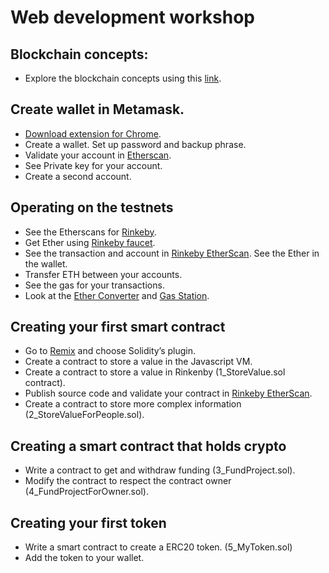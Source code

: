 # Web development workshop

## Blockchain concepts:

- Explore the blockchain concepts using this [link](https://andersbrownworth.com/blockchain/block).

## Create wallet in Metamask.

- [Download extension for Chrome](https://metamask.io/).
- Create a wallet. Set up password and backup phrase. 
- Validate your account in [Etherscan](https://etherscan.io/).
- See Private key for your account.
- Create a second account.

## Operating on the testnets

- See the Etherscans for [Rinkeby](https://rinkeby.etherscan.io/).
- Get Ether using [Rinkeby faucet](https://rinkebyfaucet.com/).
- See the transaction and account in [Rinkeby EtherScan](https://rinkeby.etherscan.io/). See the Ether in the wallet.
- Transfer ETH between your accounts.
- See the gas for your transactions.
- Look at the [Ether Converter](https://eth-converter.com/) and [Gas Station](https://ethgasstation.info/).

## Creating your first smart contract

- Go to [Remix](https://remix.ethereum.org/) and choose Solidity’s plugin.
- Create a contract to store a value in the Javascript VM. 
- Create a contract to store a value in Rinkenby (1_StoreValue.sol contract). 
- Publish source code and validate your contract in [Rinkeby EtherScan](https://rinkeby.etherscan.io/). 
- Create a contract to store more complex information (2_StoreValueForPeople.sol).

## Creating a smart contract that holds crypto

- Write a contract to get and withdraw funding (3_FundProject.sol).
- Modify the contract to respect the contract owner (4_FundProjectForOwner.sol).

## Creating your first token

- Write a smart contract to create a ERC20 token. (5_MyToken.sol)
- Add the token to your wallet.




